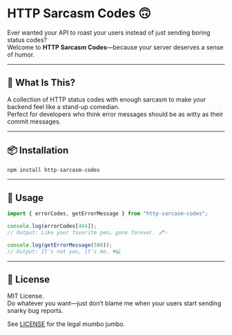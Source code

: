 # HTTP Sarcasm Codes 🙃

Ever wanted your API to roast your users instead of just sending boring status codes?  
Welcome to **HTTP Sarcasm Codes**—because your server deserves a sense of humor.

---

## 🤷 What Is This?

A collection of HTTP status codes with enough sarcasm to make your backend feel like a stand-up comedian.  
Perfect for developers who think error messages should be as witty as their commit messages.

---

## 📦 Installation

```bash
npm install http-sarcasm-codes
```

---

## 🚀 Usage

```js
import { errorCodes, getErrorMessage } from "http-sarcasm-codes";

console.log(errorCodes[404]);
// Output: Like your favorite pen… gone forever. 🖊️✨

console.log(getErrorMessage(500));
// Output: It’s not you, it’s me. 💔💻
```

---

## 🙏 License

MIT License.  
Do whatever you want—just don’t blame me when your users start sending snarky bug reports.

See [LICENSE](LICENSE) for the legal mumbo jumbo.